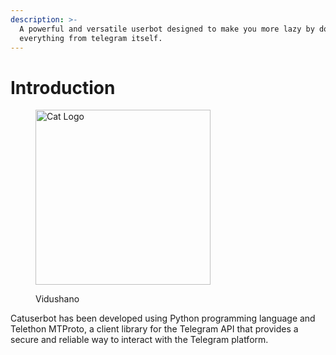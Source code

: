 ```yaml
---
description: >-
  A powerful and versatile userbot designed to make you more lazy by doing
  everything from telegram itself.
---
```


# Introduction

<figure><img src=".gitbook/assets/catlogo.jpg" alt="Cat Logo" width="280"><figcaption><p>Vidushano</p></figcaption></figure>

Catuserbot has been developed using Python programming language and Telethon MTProto, a client library for the Telegram API that provides a secure and reliable way to interact with the Telegram platform.
